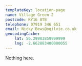 ```yaml
---
templateKey: location-page
name: Village Green 2
postcode: KY16 8TB
telephone: 07919 346 651
email: Nicky.Bews@ogilvie.co.uk
geocodingCache:
    lat: 56.29983859999999
    lng: -2.662883400000055
---
```


Nothing here.
